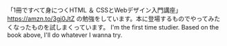 「1冊ですべて身につくHTML ＆ CSSとWebデザイン入門講座」https://amzn.to/3gj0JtZ の勉強をしています。本に登場するものでやってみたくなったものを試しまくっています。
I'm the first time studier. Based on the book above, I'll do whatever I wanna try.